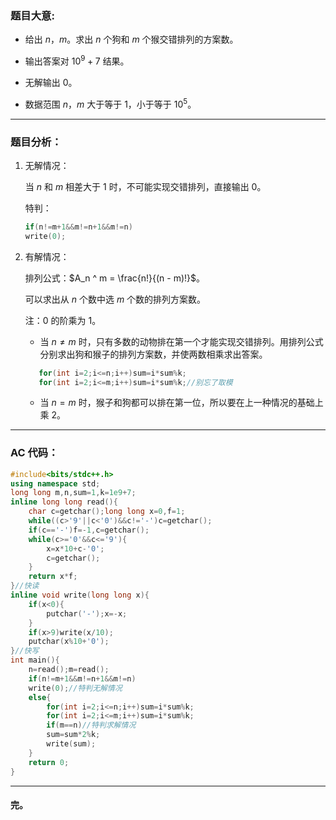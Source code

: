 ### 题目大意:
- 给出 $n$，$m$。求出 $n$ 个狗和 $m$ 个猴交错排列的方案数。

- 输出答案对 $10^9+7$ 结果。

- 无解输出 $0$。

- 数据范围 $n$，$m$ 大于等于 $1$，小于等于 $10^5$。


------------
### 题目分析：
1. 无解情况：

	当 $n$ 和 $m$ 相差大于 $1$ 时，不可能实现交错排列，直接输出 $0$。
	
    特判：
    ```cpp
    if(n!=m+1&&m!=n+1&&m!=n)
    write(0);
    ```
2. 有解情况：

	排列公式：$A_n ^ m = \frac{n!}{(n - m)!}$。
    
    可以求出从 $n$ 个数中选 $m$ 个数的排列方案数。
    
    注：$0$ 的阶乘为 $1$。
    
    - 当 $n \ne m$ 时，只有多数的动物排在第一个才能实现交错排列。用排列公式分别求出狗和猴子的排列方案数，并使两数相乘求出答案。
    ```cpp
       for(int i=2;i<=n;i++)sum=i*sum%k;
       for(int i=2;i<=m;i++)sum=i*sum%k;//别忘了取模
    ```
	- 当 $n=m$ 时，猴子和狗都可以排在第一位，所以要在上一种情况的基础上乘 $2$。



------------
### AC 代码：
```cpp
#include<bits/stdc++.h>
using namespace std;
long long m,n,sum=1,k=1e9+7;
inline long long read(){
	char c=getchar();long long x=0,f=1;
	while((c>'9'||c<'0')&&c!='-')c=getchar();
	if(c=='-')f=-1,c=getchar();
	while(c>='0'&&c<='9'){
		x=x*10+c-'0';
		c=getchar();
	}
	return x*f;
}//快读
inline void write(long long x){
	if(x<0){
		putchar('-');x=-x;
	}
	if(x>9)write(x/10);
	putchar(x%10+'0');
}//快写
int main(){
	n=read();m=read();
    if(n!=m+1&&m!=n+1&&m!=n)
    write(0);//特判无解情况
    else{
        for(int i=2;i<=n;i++)sum=i*sum%k;
        for(int i=2;i<=m;i++)sum=i*sum%k;
        if(m==n)//特判求解情况
        sum=sum*2%k;
        write(sum);
    }
	return 0;
}
```

------------

#### 完。